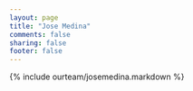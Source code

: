 ```yaml
---
layout: page
title: "Jose Medina"
comments: false
sharing: false
footer: false
---
```

{% include ourteam/josemedina.markdown %}
